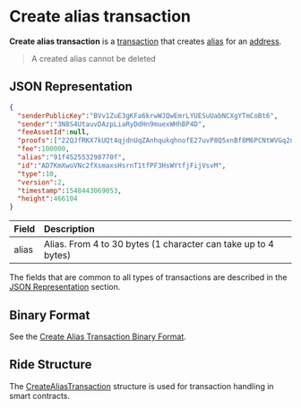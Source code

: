 # Create alias transaction

**Create alias transaction** is a [transaction](/en/blockchain/transaction/) that creates [alias](/en/blockchain/account/alias) for an [address](/en/blockchain/account/address).

> A created alias cannot be deleted

## JSON Representation

```json
{
  "senderPublicKey":"BVv1ZuE3gKFa6krwWJQwEmrLYUESuUabNCXgYTmCoBt6",
  "sender":"3N8S4UtauvDAzpLiaRyDdHn9muexWHhBP4D",
  "feeAssetId":null,
  "proofs":["22QJfRKX7kUQt4qjdnUqZAnhqukqhnofE27uvP8Q5xnBf8M6PCNtWVGq2ngm6m7Voe7duys59D1yU9jhKrmdXDCe"],
  "fee":100000,
  "alias":"91f452553298770f",
  "id":"AD7KmXwoVNc2fXsmaxsHsrnT1tfPF3HsWYtfjFijVsvM",
  "type":10,
  "version":2,
  "timestamp":1548443069053,
  "height":466104
}
```

| Field | Description |
| :--- | :--- |
| alias | Alias. From 4 to 30 bytes (1 character can take up to 4 bytes) |

The fields that are common to all types of transactions are described in the [JSON Representation](/en/blockchain/transaction/#json-representation) section.

## Binary Format

See the [Create Alias Transaction Binary Format](/en/blockchain/binary-format/transaction-binary-format/create-alias-transaction-binary-format).

## Ride Structure

The [CreateAliasTransaction](/en/ride/structures/transaction-structures/create-alias-transaction) structure is used for transaction handling in smart contracts.
